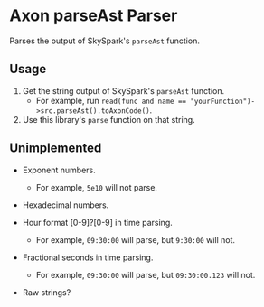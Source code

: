 # Axon parseAst Parser

Parses the output of SkySpark's `parseAst` function.

## Usage
1. Get the string output of SkySpark's `parseAst` function.
    * For example, run `read(func and name == "yourFunction")->src.parseAst().toAxonCode()`.
1. Use this library's `parse` function on that string.

## Unimplemented
* Exponent numbers.
    * For example, `5e10` will not parse.
* Hexadecimal numbers.
* Hour format [0-9]?[0-9] in time parsing.
    * For example, `09:30:00` will parse, but `9:30:00` will not.
* Fractional seconds in time parsing.
    * For example, `09:30:00` will parse, but `09:30:00.123` will not.

* Raw strings?